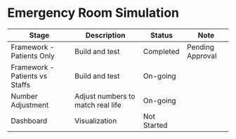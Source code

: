 # Emergency Room Simulation


Stage  | Description | Status | Note
------------- | ------------- | ------------- | -------------
Framework - Patients Only | Build and test | Completed | Pending Approval 
Framework - Patients vs Staffs  | Build and test | On-going |
Number Adjustment | Adjust numbers to match real life | On-going | 
Dashboard | Visualization | Not Started 
